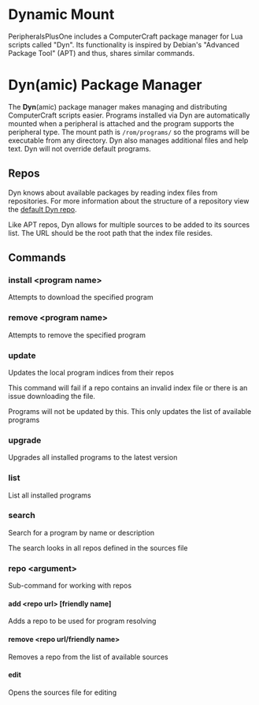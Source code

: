# Dynamic Mount

PeripheralsPlusOne includes a ComputerCraft package manager for Lua scripts called "Dyn". Its functionality is inspired
 by Debian's "Advanced Package Tool" (APT) and thus, shares similar commands.

# Dyn(amic) Package Manager

The **Dyn**(amic) package manager makes managing and distributing ComputerCraft scripts easier. Programs installed via
 Dyn are automatically mounted when a peripheral is attached and the program supports the peripheral type. The mount
 path is `/rom/programs/` so the programs will be executable from any directory. Dyn also manages additional files
 and help text. Dyn will not override default programs.
 
## Repos

Dyn knows about available packages by reading index files from repositories. For more information about the structure
 of a repository view the [default Dyn repo].
 
Like APT repos, Dyn allows for multiple sources to be added to its sources list. The URL should be the root path that
 the index file resides.
 
## Commands

### install <program name\>

Attempts to download the specified program

### remove <program name\>

Attempts to remove the specified program

### update

Updates the local program indices from their repos

This command will fail if a repo contains an invalid index file or there is an issue downloading the file.

Programs will not be updated by this. This only updates the list of available programs

### upgrade

Upgrades all installed programs to the latest version

### list

List all installed programs

### search

Search for a program by name or description

The search looks in all repos defined in the sources file

### repo <argument\>

Sub-command for working with repos

#### add <repo url\> \[friendly name\]

Adds a repo to be used for program resolving

#### remove <repo url/friendly name\>

Removes a repo from the list of available sources

#### edit

Opens the sources file for editing



[default Dyn repo]: https://github.com/rolandoislas/dyn